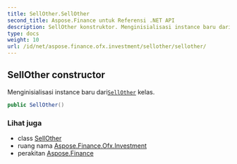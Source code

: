 ```yaml
---
title: SellOther.SellOther
second_title: Aspose.Finance untuk Referensi .NET API
description: SellOther konstruktor. Menginisialisasi instance baru dariSellOther kelas.
type: docs
weight: 10
url: /id/net/aspose.finance.ofx.investment/sellother/sellother/
---
```

## SellOther constructor

Menginisialisasi instance baru dari[`SellOther`](../) kelas.

```csharp
public SellOther()
```

### Lihat juga

* class [SellOther](../)
* ruang nama [Aspose.Finance.Ofx.Investment](../../sellother/)
* perakitan [Aspose.Finance](../../../)


